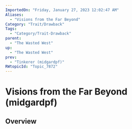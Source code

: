 ```yaml
---
ImportedOn: "Friday, January 27, 2023 12:02:47 AM"
Aliases:
  - "Visions from the Far Beyond"
Category: "Trait/Drawback"
Tags:
  - "Category/Trait-Drawback"
parent:
  - "The Wasted West"
up:
  - "The Wasted West"
prev:
  - "Tinkerer (midgardpf)"
RWtopicId: "Topic_7872"
---
```

# Visions from the Far Beyond (midgardpf)
## Overview
